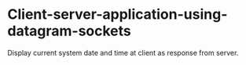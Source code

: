 # Client-server-application-using-datagram-sockets
Display current system date and time at client as response from server.
